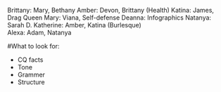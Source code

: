 Brittany: Mary, Bethany 
Amber: Devon, Brittany (Health) 
Katina: James, Drag Queen 
Mary: Viana, Self-defense 
Deanna: Infographics 
Natanya: Sarah D. 
Katherine: Amber, Katina (Burlesque)  
Alexa: Adam, Natanya 

#What to look for: 
* CQ facts 
* Tone 
* Grammer 
* Structure 
